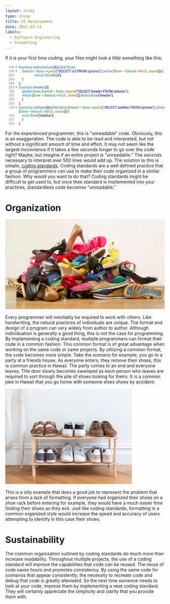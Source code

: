 ```yaml
---
layout: essay
type: essay
title: UI Development
date: 2021-02-11
labels:
  - Software Engineering
  - Formatting
---
```


If it is your first time coding, your files might look a little something like this:

<img class="ui medium right floated rounded image" src="../images/MessyCode.png">

For the experienced programmer, this is "unreadable" code. Obviously, this is an exaggeration. The code is able to be read and interpreted, but not without a significant amount of time and effort. It may not seem like the largest inconvience if it takes a few seconds longer to go over the code right? Maybe, but imagine if an entire project is "unreadable." The seconds necessary to interpret over 500 lines would add up. The solution to this is simple, [coding standards](https://www.geeksforgeeks.org/coding-standards-and-guidelines/#:~:text=A%20coding%20standard%20gives%20a,increases%20efficiency%20of%20the%20programmers.). Coding standards are a well defined practice that a group of programmers can use to make their code organized in a similar fashion. Why would you want to do that? Coding standards might be difficult to get used to, but once thee standard is implemented into your practices, standardless code becomes "unreadable."

# Organization

<img class="ui medium left floated rounded image" src="../images/MessyShoes.jpg">

Every programmer will inevitably be required to work with others. Like handwriting, the natural practices of individuals are unique. The format and design of a program can vary widely from author to author. Although individuation is generally a good thing, this is not the case for programming. By implementing a coding standard, multiple programmers can format their code in a common fashion. This common format is of great advantage when working on the same code or same projects. By utilizing a common format, the code becomes more simple. Take the scenario for example, you go to a party at a friends house. As everyone enters, they remove their shoes, this is common practice in Hawaii. The party comes to an end and everyone leaves. THe door slowly becomes swamped as each person who leaves are required to sort through the pile of shoes looking for theirs. It is a common joke in Hawaii that you go home with someone elses shoes by accident.

<img class="ui medium right floated rounded image" src="../images/NeatShoeRack.jpg">

This is a silly example that does a good job to represent the problem that arises from a lack of formatting. If everyone had organized their shoes on a shoe rack before entering for example, they would have a much easier time finding their shoes as they exit. Just like coding standards, formatting in a common organized style would increase the speed and accuracy of users attempting to identify in this case their shoes. 

# Sustainability

The common organization outlined by coding standards do much more than increase readability. Throughout multiple projects, the use of a coding standard will improve the capabilities that code can be reused. The reuse of code saves hours and promotes consistency. By using the same code for scenarios that appear consistently, the necessity to recreate code and debug that code is greatly alleviated. So the next time someone needs to look at your code, impress them by implementing a neat coding standard. They will certainly appreciate the simplicity and clarity that you provide them with.
